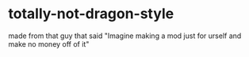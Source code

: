 # totally-not-dragon-style
made from that guy that said "Imagine making a mod just for urself and make no money off of it"
